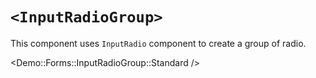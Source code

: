 # `<InputRadioGroup>`

This component uses `InputRadio` component to create a group of radio.

<Demo::Forms::InputRadioGroup::Standard />
